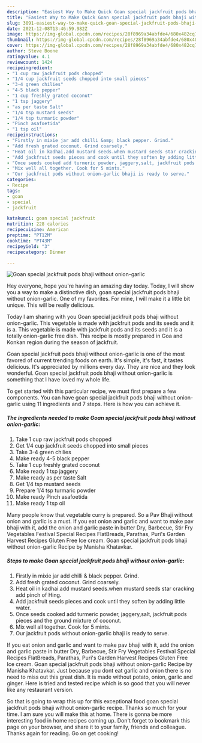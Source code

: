```yaml
---
description: "Easiest Way to Make Quick Goan special jackfruit pods bhaji without onion-garlic"
title: "Easiest Way to Make Quick Goan special jackfruit pods bhaji without onion-garlic"
slug: 3091-easiest-way-to-make-quick-goan-special-jackfruit-pods-bhaji-without-onion-garlic
date: 2021-12-08T13:46:59.982Z
image: https://img-global.cpcdn.com/recipes/28f8969a34abfde4/680x482cq70/goan-special-jackfruit-pods-bhaji-without-onion-garlic-recipe-main-photo.jpg
thumbnail: https://img-global.cpcdn.com/recipes/28f8969a34abfde4/680x482cq70/goan-special-jackfruit-pods-bhaji-without-onion-garlic-recipe-main-photo.jpg
cover: https://img-global.cpcdn.com/recipes/28f8969a34abfde4/680x482cq70/goan-special-jackfruit-pods-bhaji-without-onion-garlic-recipe-main-photo.jpg
author: Steve Boone
ratingvalue: 4.1
reviewcount: 1424
recipeingredient:
- "1 cup raw jackfruit pods chopped"
- "1/4 cup jackfruit seeds chopped into small pieces"
- "3-4 green chilies"
- "4-5 black pepper"
- "1 cup freshly grated coconut"
- "1 tsp jaggery"
- "as per taste Salt"
- "1/4 tsp mustard seeds"
- "1/4 tsp turmaric powder"
- "Pinch asafoetida"
- "1 tsp oil"
recipeinstructions:
- "Firstly in mixie jar add chilli &amp; black pepper. Grind."
- "Add fresh grated coconut. Grind coarsely."
- "Heat oil in kadhai.add mustard seeds.when mustard seeds star cracking add pinch of Hing."
- "Add jackfruit seeds pieces and cook until they soften by adding little water."
- "Once seeds cooked add turmeric powder, jaggery,salt, jackfruit pods pieces and the ground mixture of coconut."
- "Mix well all together. Cook for 5 mints."
- "Our jackfruit pods without onion-garlic bhaji is ready to serve."
categories:
- Recipe
tags:
- goan
- special
- jackfruit

katakunci: goan special jackfruit 
nutrition: 228 calories
recipecuisine: American
preptime: "PT12M"
cooktime: "PT43M"
recipeyield: "3"
recipecategory: Dinner

---
```



![Goan special jackfruit pods bhaji without onion-garlic](https://img-global.cpcdn.com/recipes/28f8969a34abfde4/680x482cq70/goan-special-jackfruit-pods-bhaji-without-onion-garlic-recipe-main-photo.jpg)

Hey everyone, hope you're having an amazing day today. Today, I will show you a way to make a distinctive dish, goan special jackfruit pods bhaji without onion-garlic. One of my favorites. For mine, I will make it a little bit unique. This will be really delicious.

Today I am sharing with you Goan special jackfruit pods bhaji without onion-garlic. This vegetable is made with jackfruit pods and its seeds and it is a. This vegetable is made with jackfruit pods and its seeds and it is a totally onion-garlic free dish. This recipe is mostly prepared in Goa and Konkan region during the season of jackfruit.

Goan special jackfruit pods bhaji without onion-garlic is one of the most favored of current trending foods on earth. It's simple, it's fast, it tastes delicious. It's appreciated by millions every day. They are nice and they look wonderful. Goan special jackfruit pods bhaji without onion-garlic is something that I have loved my whole life.


To get started with this particular recipe, we must first prepare a few components. You can have goan special jackfruit pods bhaji without onion-garlic using 11 ingredients and 7 steps. Here is how you can achieve it.

<!--inarticleads1-->

##### The ingredients needed to make Goan special jackfruit pods bhaji without onion-garlic:

1. Take 1 cup raw jackfruit pods chopped
1. Get 1/4 cup jackfruit seeds chopped into small pieces
1. Take 3-4 green chilies
1. Make ready 4-5 black pepper
1. Take 1 cup freshly grated coconut
1. Make ready 1 tsp jaggery
1. Make ready as per taste Salt
1. Get 1/4 tsp mustard seeds
1. Prepare 1/4 tsp turmaric powder
1. Make ready Pinch asafoetida
1. Make ready 1 tsp oil


Many people know that vegetable curry is prepared. So a Pav Bhaji without onion and garlic is a must. If you eat onion and garlic and want to make pav bhaji with it, add the onion and garlic paste in butter Dry, Barbecue, Stir Fry Vegetables Festival Special Recipes FlatBreads, Parathas, Puri&#39;s Garden Harvest Recipes Gluten Free Ice cream. Goan special jackfruit pods bhaji without onion-garlic Recipe by Manisha Khatavkar. 

<!--inarticleads2-->

##### Steps to make Goan special jackfruit pods bhaji without onion-garlic:

1. Firstly in mixie jar add chilli &amp; black pepper. Grind.
1. Add fresh grated coconut. Grind coarsely.
1. Heat oil in kadhai.add mustard seeds.when mustard seeds star cracking add pinch of Hing.
1. Add jackfruit seeds pieces and cook until they soften by adding little water.
1. Once seeds cooked add turmeric powder, jaggery,salt, jackfruit pods pieces and the ground mixture of coconut.
1. Mix well all together. Cook for 5 mints.
1. Our jackfruit pods without onion-garlic bhaji is ready to serve.


If you eat onion and garlic and want to make pav bhaji with it, add the onion and garlic paste in butter Dry, Barbecue, Stir Fry Vegetables Festival Special Recipes FlatBreads, Parathas, Puri&#39;s Garden Harvest Recipes Gluten Free Ice cream. Goan special jackfruit pods bhaji without onion-garlic Recipe by Manisha Khatavkar. Just because you dont eat garlic and onion there is no need to miss out this great dish. It is made without potato, onion, garlic and ginger. Here is tried and tested recipe which is so good that you will never like any restaurant version. 

So that is going to wrap this up for this exceptional food goan special jackfruit pods bhaji without onion-garlic recipe. Thanks so much for your time. I am sure you will make this at home. There is gonna be more interesting food in home recipes coming up. Don't forget to bookmark this page on your browser, and share it to your family, friends and colleague. Thanks again for reading. Go on get cooking!

